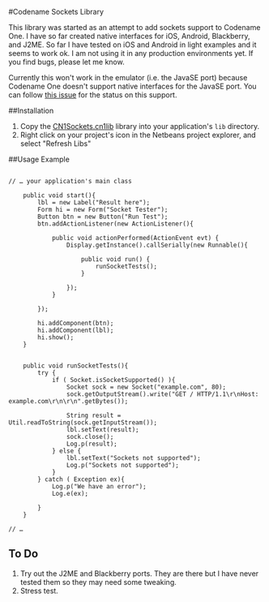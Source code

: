 #Codename Sockets Library

This library was started as an attempt to add sockets support to Codename One.  I have so far created native interfaces for iOS, Android, Blackberry, and J2ME.  So far I have tested on iOS and Android in light examples and it seems to work ok.  I am not using it in any production environments yet.  If you find bugs, please let me know.

Currently this won't work in the emulator (i.e. the JavaSE port) because Codename One doesn't support native interfaces for the JavaSE port.  You can follow [this issue](https://code.google.com/p/codenameone/issues/detail?id=861&q=native) for the status on this support.

##Installation

1. Copy the [CN1Sockets.cn1lib](https://github.com/shannah/CN1Sockets/raw/master/dist/CN1Sockets.cn1lib) library into your application's `lib` directory.
2. Right click on your project's icon in the Netbeans project explorer, and select "Refresh Libs"

##Usage Example

~~~~

// … your application's main class

    public void start(){
        lbl = new Label("Result here");
        Form hi = new Form("Socket Tester");
        Button btn = new Button("Run Test");
        btn.addActionListener(new ActionListener(){

            public void actionPerformed(ActionEvent evt) {
                Display.getInstance().callSerially(new Runnable(){

                    public void run() {
                        runSocketTests();
                    }
                    
                });
            }
            
        });
        
        hi.addComponent(btn);
        hi.addComponent(lbl);
        hi.show();
    }
    
    
    public void runSocketTests(){
        try {
            if ( Socket.isSocketSupported() ){
                Socket sock = new Socket("example.com", 80);
                sock.getOutputStream().write("GET / HTTP/1.1\r\nHost: example.com\r\n\r\n".getBytes());

                String result = Util.readToString(sock.getInputStream());
                lbl.setText(result);
                sock.close();
                Log.p(result);
            } else {
                lbl.setText("Sockets not supported");
                Log.p("Sockets not supported");
            }
        } catch ( Exception ex){
            Log.p("We have an error");
            Log.e(ex);
            
        }
    }

// …

~~~~


## To Do

1. Try out the J2ME and Blackberry ports.  They are there but I have never tested them so they may need some tweaking.
2. Stress test.  
